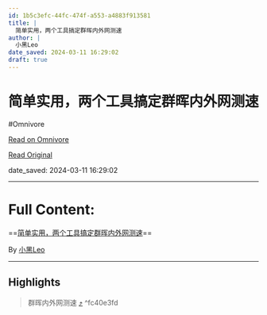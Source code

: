 ```yaml
---
id: 1b5c3efc-44fc-474f-a553-a4883f913581
title: |
  简单实用，两个工具搞定群晖内外网测速
author: |
  小黑Leo
date_saved: 2024-03-11 16:29:02
draft: true
---
```


# 简单实用，两个工具搞定群晖内外网测速
#Omnivore

[Read on Omnivore](https://omnivore.app/me/https-www-youtube-com-watch-v-qq-5-r-0-uw-bkek-18e2f34531a)

[Read Original](https://www.youtube.com/watch?v=Qq5r0uwBkek)

date_saved: 2024-03-11 16:29:02


--- 

# Full Content: 

==[简单实用，两个工具搞定群晖内外网测速](https://www.youtube.com/watch?v=Qq5r0uwBkek)==

By [小黑Leo](https://www.youtube.com/@hei%5Fleo)

---

## Highlights

> 群晖内外网测速 [⤴️](https://omnivore.app/me/https-www-youtube-com-watch-v-qq-5-r-0-uw-bkek-18e2f34531a#fc40e3fd-4fed-42b2-aac1-d555078e6ae1)  ^fc40e3fd

